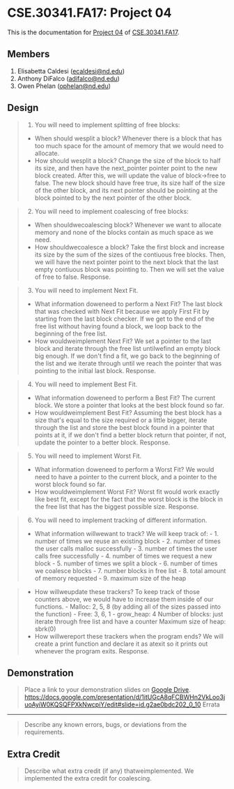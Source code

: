 CSE.30341.FA17: Project 04
==========================

This is the documentation for [Project 04] of [CSE.30341.FA17].

Members
-------

1. Elisabetta Caldesi (ecaldesi@nd.edu)
2. Anthony DiFalco (adifalco@nd.edu)
3. Owen Phelan (ophelan@nd.edu)

Design
------

> 1. You will need to implement splitting of free blocks:
>
>   - When should wesplit a block?
>	Whenever there is a block that has too much space for the amount of memory that we would need to allocate.
>   - How should wesplit a block?
> 	Change the size of the block to half its size, and then have the next_pointer pointer point to the new block created. After this, we will update the value of block->free to false. The new block should have free true, its size half of the size of the other block, and its next pointer should be pointing at the block pointed to by the next pointer of the other block.

> 2. You will need to implement coalescing of free blocks:
>
>   - When shouldwecoalescing block?
>	Whenever we want to allocate memory and none of the blocks contain as much space as we need.
>   - How shouldwecoalesce a block?
	Take the first block and increase its size by the sum of the sizes of the contiuous free
	blocks. Then, we will have the next pointer point to the next block that the last empty contiuous block
	was pointing to. Then we will set the value of free to false. 
Response.

> 3. You will need to implement Next Fit.
>
>   - What information doweneed to perform a Next Fit?
>	The last block that was checked with Next Fit because we apply First Fit by starting from
	the last block checker. If we get to the end of the free list without having found a block, we
	loop back to the beginning of the free list.
>   - How wouldweimplement Next Fit?
	We set a pointer to the last block and iterate through the free list untilwefind an empty block big
	enough. If we don't find a fit, we go back to the beginning of the list and we iterate through 
	until we reach the pointer that was pointing to the initial last block.
Response.

> 4. You will need to implement Best Fit.
>
>   - What information doweneed to perform a Best Fit?
>	The current block. We store a pointer that looks at the best block found so far.
>   - How wouldweimplement Best Fit?
	Assuming the best block has a size that's equal to the size required or a little bigger,
	iterate through the list and store the best block found in a pointer that points at it, if we
	don't find a better block return that pointer, if not, update the pointer to a better block.
Response.

> 5. You will need to implement Worst Fit.
>
>   - What information doweneed to perform a Worst Fit?
>	We would need to have a pointer to the current block, and a pointer to the worst block found
	so far. 
>   - How wouldweimplement Worst Fit?
	Worst fit would work exactly like best fit, except for the fact that the worst block is the block
	in the free list that has the biggest possible size. 
Response.

> 6. You will need to implement tracking of different information.
>
>   - What information willwewant to track?
>	We will keep track of:
	- 1. number of times we reuse an existing block
	- 2. number of times the user calls malloc successfully
	- 3. number of times the user calls free successfully
	- 4. number of times we request a new block	
	- 5. number of times we split a block
	- 6. number of times we coalesce blocks
	- 7. number blocks in free list
	- 8. total amount of memory requested
	- 9. maximum size of the heap

>   - How willweupdate these trackers?
>	To keep track of those counters above, we would have to increase them inside of our functions.
	- Malloc: 2, 5, 8 (by adding all of the sizes passed into the function)
	- Free: 3, 6, 1
	- grow_heap: 4
	Number of blocks: just iterate through free list and have a counter
	Maximum size of heap: sbrk(0)
>   - How willwereport these trackers when the program ends?
	We will create a print function and declare it as atexit so it prints out whenever the program
	exits. 
Response.

Demonstration
-------------

> Place a link to your demonstration slides on [Google Drive].
https://docs.google.com/presentation/d/1itUGcA8qFCBWHn2VkLoo3juoAyiW0KQSQFPXkNwcpiY/edit#slide=id.g2ae0bdc202_0_10
Errata
------

> Describe any known errors, bugs, or deviations from the requirements.

Extra Credit
------------

> Describe what extra credit (if any) thatweimplemented.
We implemented the extra credit for coalescing.

[Project 04]:       https://www3.nd.edu/~pbui/teaching/cse.30341.fa17/project04.html
[CSE.30341.FA17]:   https://www3.nd.edu/~pbui/teaching/cse.30341.fa17/
[Google Drive]:     https://drive.google.com
